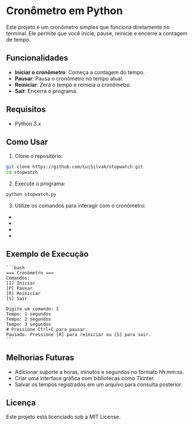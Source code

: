 # Cronômetro em Python

Este projeto é um cronômetro simples que funciona diretamente no terminal. Ele permite que você inicie, pause, reinicie e encerre a contagem de tempo.


## Funcionalidades

- **Iniciar o cronômetro**: Começa a contagem do tempo.
- **Pausar**: Pausa o cronômetro no tempo atual.
- **Reiniciar**: Zera o tempo e reinicia o cronômetro.
- **Sair**: Encerra o programa.


## Requisitos

- Python 3.x


## Como Usar

1. Clone o repositório:

```bash
git clone https://github.com/LuiSilvak/stopwatch.git
cd stopwatch
```

2. Execute o programa:

```bash
python stopwatch.py
```

3. Utilize os comandos para interagir com o cronômetro:

- [I]: Iniciar
- [P]: Pausar
- [R]: Reiniciar
- [S]: Sair


## Exemplo de Execução
    ```bash
    === Cronômetro ===
    Comandos:
    [I] Iniciar
    [P] Pausar
    [R] Reiniciar
    [S] Sair

    Digite um comando: I
    Tempo: 1 segundos
    Tempo: 2 segundos
    Tempo: 3 segundos
    # Pressione Ctrl+C para pausar.
    Pausado. Pressione [R] para reiniciar ou [S] para sair.
    ```


## Melhorias Futuras

- Adicionar suporte a horas, minutos e segundos no formato hh:mm:ss.
- Criar uma interface gráfica com bibliotecas como Tkinter.
- Salvar os tempos registrados em um arquivo para consulta posterior.


## Licença

Este projeto está licenciado sob a MIT License.

